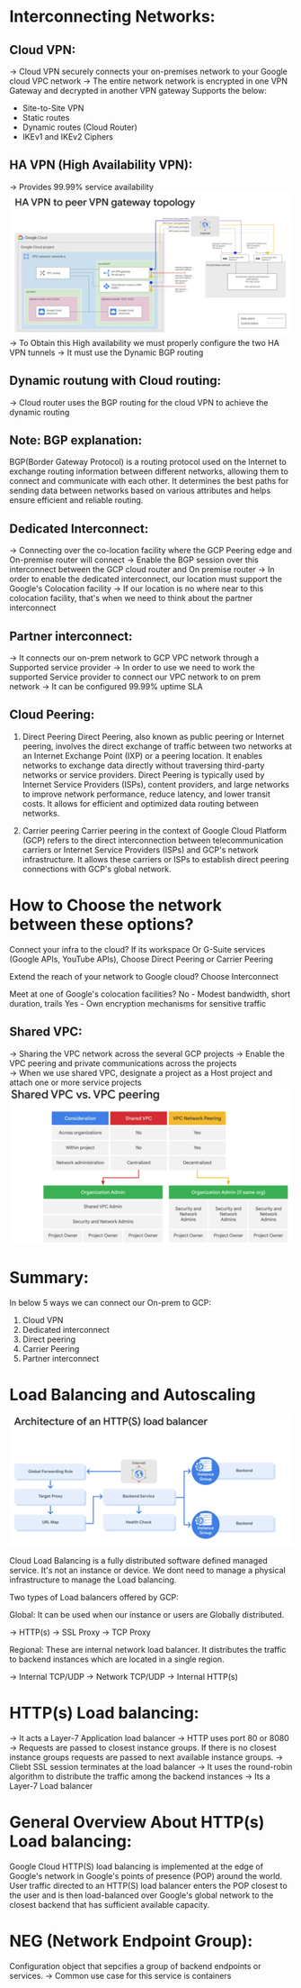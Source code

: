 Interconnecting Networks:
=========================

Cloud VPN:
----------

-> Cloud VPN securely connects your on-premises network to your Google cloud VPC network
-> The entire network network is encrypted in one VPN Gateway and decrypted in another VPN gateway
Supports the below:
* Site-to-Site VPN
* Static routes
* Dynamic routes (Cloud Router)
* IKEv1 and IKEv2 Ciphers

HA VPN (High Availability VPN):
-------------------------------
-> Provides 99.99% service availability
![Alt text](Images/topology.jpg)
-> To Obtain this High availability we must properly configure the two HA VPN tunnels
-> It must use the Dynamic BGP routing

Dynamic routung with Cloud routing:
-----------------------------------
-> Cloud router uses the BGP routing for the cloud VPN to achieve the dynamic routing

Note: BGP explanation:
-----------------------
BGP(Border Gateway Protocol) is a routing protocol used on the Internet to exchange routing information between different networks, allowing them to connect and communicate with each other. It determines the best paths for sending data between networks based on various attributes and helps ensure efficient and reliable routing.

Dedicated Interconnect:
-----------------------
-> Connecting over the co-location facility where the GCP Peering edge and On-premise router will connect
-> Enable the BGP session over this interconnect between the GCP cloud router and On premise router
-> In order to enable the dedicated interconnect, our location must support the Google's Colocation facility
-> If our location is no where near to this colocation facility, that's when we need to think about the partner interconnect

Partner interconnect:
---------------------
-> It connects our on-prem network to GCP VPC network through a Supported service provider
-> In order to use we need to work the supported Service provider to connect our VPC network to on prem network
-> It can be configured 99.99% uptime SLA

Cloud Peering:
--------------
1. Direct Peering 
     Direct Peering, also known as public peering or Internet peering, involves the direct exchange of traffic between two networks at an Internet Exchange Point (IXP) or a peering location. It enables networks to exchange data directly without traversing third-party networks or service providers. Direct Peering is typically used by Internet Service Providers (ISPs), content providers, and large networks to improve network performance, reduce latency, and lower transit costs. It allows for efficient and optimized data routing between networks.

2. Carrier peering
     Carrier peering in the context of Google Cloud Platform (GCP) refers to the direct interconnection between telecommunication carriers or Internet Service Providers (ISPs) and GCP's network infrastructure. It allows these carriers or ISPs to establish direct peering connections with GCP's global network.
     
How to Choose the network between these options?
================================================

Connect your infra to the cloud? 
If its workspace Or G-Suite services (Google APIs, YouTube APIs), Choose Direct Peering or Carrier Peering

Extend the reach of your network to Google cloud?
Choose Interconnect

Meet at one of Google's colocation facilities?
No - Modest bandwidth, short duration, trails
Yes - Own encryption mechanisms for sensitive traffic

Shared VPC:
-----------
-> Sharing the VPC network across the several GCP projects
-> Enable the VPC peering and private communications across the projects  
-> When we use shared VPC, designate a project as a Host project and attach one or more service projects
![Alt text](Images/shared-vpc-comparison.jpg)

Summary:
=======
In below 5 ways we can connect our On-prem to GCP:

1. Cloud VPN
2. Dedicated interconnect
3. Direct peering
4. Carrier Peering
5. Partner interconnect 


Load Balancing and Autoscaling
===============================

![Alt text](Images/https-load-balancer.jpg)

Cloud Load Balancing is a fully distributed software defined managed service. It's not an instance or device. We dont need to manage a physical infrastructure to manage the Load balancing.

Two types of Load balancers offered by GCP:

Global:
It can be used when our instance or users are Globally distributed.

-> HTTP(s)
-> SSL Proxy
-> TCP Proxy

Regional:
These are internal network load balancer. It distributes the traffic to backend instances which are located in a single region.

-> Internal TCP/UDP
-> Network TCP/UDP
-> Internal HTTP(s)

HTTP(s) Load balancing:
=======================

-> It acts a Layer-7 Application load balancer
-> HTTP uses port 80 or 8080
-> Requests are passed to closest instance groups. If there is no closest instance groups requests are passed to next available instance groups.
-> Cliebt SSL session terminates at the load balancer
-> It uses the round-robin algorithm to distribute the traffic among the backend instances
-> Its a Layer-7 Load balancer 

General Overview About HTTP(s) Load balancing:
===============================================
Google Cloud HTTP(S) load balancing is implemented at the edge of Google's network in Google's points of presence (POP) around the world. User traffic directed to an HTTP(S) load balancer enters the POP closest to the user and is then load-balanced over Google's global network to the closest backend that has sufficient available capacity.

NEG (Network Endpoint Group):
=============================
Configuration object that sepcifies a group of backend endpoints or services.
-> Common use case for this service is containers




